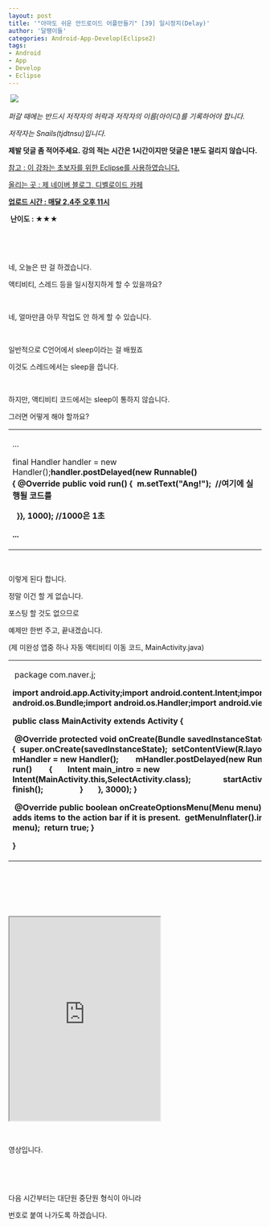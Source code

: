 ```yaml
---
layout: post
title: '"아마도 쉬운 안드로이드 어플만들기" [39] 일시정지(Delay)'
author: '달팽이들'
categories: Android-App-Develop(Eclipse2)
tags:
- Android
- App
- Develop
- Eclipse
---
```



<script> location.href='https://cafe.naver.com/develoid/369009' ; </script>

<p>&nbsp;<img src="https://dthumb-phinf.pstatic.net/?src=%22http%3A%2F%2Fpostfiles3.naver.net%2F20130523_178%2Ftjdtnsu_1369283538974akCh1_JPEG%2Fand.jpg%3Ftype%3Dw2%22&amp;type=cafe_wa740"> </p><p><p><p><i>퍼갈 때에는 반드시 저작자의 허락과 저작자의 이름(아이디)를 기록하어야 합니다.</i></p><p><i>저작자는 Snails(tjdtnsu)입니다.</i></p><p><strong>제발 덧글 좀 적어주세요. 강의 적는 시간은 1시간이지만 덧글은 1분도 걸리지 않습니다.</strong></p><p><u>참고 : 이 강좌는 초보자를 위한 Eclipse를 사용하였습니다.</u></p><p><u>올리는 곳 : 제 네이버 블로그, 디벨로이드 카페</u> </p><p><u><strong>업로드 시간 :&nbsp;매달 2,4주 오후 11시</strong></u> <p></p><p>&nbsp;<strong>난이도 : ★★★</strong></p><p></p><p></p></p></p><p>&nbsp;</p><p>&nbsp;</p><p>네, 오늘은 딴 걸 하겠습니다.</p><p>액티비티, 스레드 등을 일시정지하게 할 수 있을까요?</p><p>&nbsp;</p><p>네, 얼마만큼 아무 작업도 안 하게 할 수 있습니다.</p><p>&nbsp;</p><p>일반적으로 C언어에서 sleep이라는 걸 배웠죠</p><p>이것도 스레드에서는 sleep을 씁니다.</p><p>&nbsp;</p><p>하지만, 액티비티 코드에서는 sleep이 통하지 않습니다.</p><p>그러면 어떻게 해야 할까요?</p><p><table><tbody><tr><td  ><p>...</p><p>final Handler handler = new Handler();<b>handler.postDelayed(new Runnable() {<b>&nbsp;@Override<b>&nbsp;public void run() {<b>&nbsp; m.setText("Ang!");&nbsp; //여기에 실행될 코드를</p><p>&nbsp; }<b>}, 1000); //1000은 1초</p><p>...</p></td></tr></tbody></table></p><p>&nbsp;</p><p>이렇게 된다 합니다.</p><p>정말 이건 할 게 없습니다.</p><p>포스팅 할 것도 없으므로</p><p>예제만 한번 주고, 끝내겠습니다.</p><p>(제 미완성 앱중 하나 자동 액티비티 이동 코드, MainActivity.java)</p><table><tbody><tr><td  ><p>&nbsp;package com.naver.j;</p><p><b>import android.app.Activity;<b>import android.content.Intent;<b>import android.os.Bundle;<b>import android.os.Handler;<b>import android.view.Menu;</p><p>public class MainActivity extends Activity {</p><p>&nbsp;@Override<b>&nbsp;protected void onCreate(Bundle savedInstanceState) {<b>&nbsp;&nbsp;super.onCreate(savedInstanceState);<b>&nbsp;&nbsp;setContentView(R.layout.activity_main);<b>&nbsp;&nbsp;Handler mHandler = new Handler();<b>&nbsp;&nbsp;&nbsp;&nbsp;&nbsp;&nbsp;&nbsp; mHandler.postDelayed(new Runnable() {<b>&nbsp;&nbsp;public void run()<b>&nbsp;&nbsp;&nbsp;&nbsp;&nbsp;&nbsp;&nbsp; {<b>&nbsp;&nbsp;&nbsp; &nbsp;&nbsp;&nbsp;Intent main_intro = new Intent(MainActivity.this,SelectActivity.class);<b>&nbsp;&nbsp;&nbsp;&nbsp;&nbsp;&nbsp;&nbsp;&nbsp;&nbsp;&nbsp;&nbsp;&nbsp;&nbsp;&nbsp; startActivity(main_intro);<b>&nbsp;&nbsp;&nbsp;&nbsp;&nbsp;&nbsp;&nbsp;&nbsp;&nbsp;&nbsp;&nbsp;&nbsp;&nbsp;&nbsp; finish();&nbsp;&nbsp;&nbsp;&nbsp;&nbsp;&nbsp;&nbsp;&nbsp; <b>&nbsp;&nbsp;&nbsp;&nbsp;&nbsp;&nbsp;&nbsp; }<b>&nbsp;&nbsp;&nbsp;&nbsp;&nbsp;&nbsp; }, 3000);<b>&nbsp;}</p><p>&nbsp;@Override<b>&nbsp;public boolean onCreateOptionsMenu(Menu menu) {<b>&nbsp;&nbsp;// Inflate the menu; this adds items to the action bar if it is present.<b>&nbsp;&nbsp;getMenuInflater().inflate(R.menu.main, menu);<b>&nbsp;&nbsp;return true;<b>&nbsp;}</p><p>}&nbsp;</p></td></tr></tbody></table><p>&nbsp;</p><p>&nbsp;</p><p>&nbsp;</p><p><iframe frame scrolling="no" name="mplayer" title="플레이어"  height="405" src="https://serviceapi.nmv.naver.com/view/ugcPlayer.nhn?vid=E9E22E96ACAF39AD7906258F3043A7F03459&amp;inKey=V12140ad1ec08bf1fe8c8338657ee98c82b52d1b36008d6f591745466a8f7e2af9530338657ee98c82b52&amp;wmode=opaque&amp;hasLink=1&amp;autoPlay=false&amp;beginTime=0" allowfullscreen="allowfullscreen"></iframe></p><p>&nbsp;</p><p>영상입니다.</p><p>&nbsp;</p><p>&nbsp;</p><p>다음 시간부터는 대단원 중단원 형식이 아니라</p><p>번호로 붙여 나가도록 하겠습니다.</p><p>&nbsp;</p><p>&nbsp;</p>
